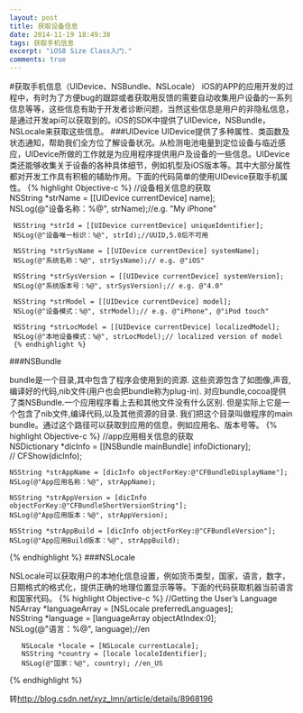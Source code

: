 ```yaml
---
layout: post
title: 获取设备信息
date: 2014-11-19 18:49:38
tags: 获取手机信息
excerpt: "iOS8 Size Class入门."
comments: true
---
```


#获取手机信息（UIDevice、NSBundle、NSLocale）
 iOS的APP的应用开发的过程中，有时为了方便bug的跟踪或者获取用反馈的需要自动收集用户设备的一系列信息等等，这些信息有助于开发者诊断问题，当然这些信息是用户的非隐私信息，是通过开发api可以获取到的。iOS的SDK中提供了UIDevice，NSBundle，NSLocale来获取这些信息。
###UIDevice
       UIDevice提供了多种属性、类函数及状态通知，帮助我们全方位了解设备状况。从检测电池电量到定位设备与临近感应，UIDevice所做的工作就是为应用程序提供用户及设备的一些信息。UIDevice类还能够收集关于设备的各种具体细节，例如机型及iOS版本等。其中大部分属性都对开发工作具有积极的辅助作用。下面的代码简单的使用UIDevice获取手机属性。
{% highlight Objective-c %}
	//设备相关信息的获取  
	 NSString *strName = [[UIDevice currentDevice] name];  
	 NSLog(@"设备名称：%@", strName);//e.g. "My iPhone"  
	   
	 NSString *strId = [[UIDevice currentDevice] uniqueIdentifier];  
	 NSLog(@"设备唯一标识：%@", strId);//UUID,5.0后不可用  
	   
	 NSString *strSysName = [[UIDevice currentDevice] systemName];  
	 NSLog(@"系统名称：%@", strSysName);// e.g. @"iOS"  
	   
	 NSString *strSysVersion = [[UIDevice currentDevice] systemVersion];  
	 NSLog(@"系统版本号：%@", strSysVersion);// e.g. @"4.0"  
	   
	 NSString *strModel = [[UIDevice currentDevice] model];  
	 NSLog(@"设备模式：%@", strModel);// e.g. @"iPhone", @"iPod touch"  
	   
	 NSString *strLocModel = [[UIDevice currentDevice] localizedModel];  
	 NSLog(@"本地设备模式：%@", strLocModel);// localized version of model
     {% endhighlight %}
###NSBundle

bundle是一个目录,其中包含了程序会使用到的资源. 这些资源包含了如图像,声音,编译好的代码,nib文件(用户也会把bundle称为plug-in). 对应bundle,cocoa提供了类NSBundle.一个应用程序看上去和其他文件没有什么区别. 但是实际上它是一个包含了nib文件,编译代码,以及其他资源的目录. 我们把这个目录叫做程序的main bundle。通过这个路径可以获取到应用的信息，例如应用名、版本号等。
{% highlight Objective-c %}
	//app应用相关信息的获取  
    NSDictionary *dicInfo = [[NSBundle mainBundle] infoDictionary];  
    //    CFShow(dicInfo);  
      
    NSString *strAppName = [dicInfo objectForKey:@"CFBundleDisplayName"];  
    NSLog(@"App应用名称：%@", strAppName);  
      
    NSString *strAppVersion = [dicInfo objectForKey:@"CFBundleShortVersionString"];  
    NSLog(@"App应用版本：%@", strAppVersion);  
      
    NSString *strAppBuild = [dicInfo objectForKey:@"CFBundleVersion"];  
    NSLog(@"App应用Build版本：%@", strAppBuild);  
{% endhighlight %}
###NSLocale

NSLocale可以获取用户的本地化信息设置，例如货币类型，国家，语言，数字，日期格式的格式化，提供正确的地理位置显示等等。下面的代码获取机器当前语言和国家代码。
{% highlight Objective-c %}
	//Getting the User’s Language  
	   NSArray *languageArray = [NSLocale preferredLanguages];  
	   NSString *language = [languageArray objectAtIndex:0];  
	   NSLog(@"语言：%@", language);//en  
	     
	   NSLocale *locale = [NSLocale currentLocale];  
	   NSString *country = [locale localeIdentifier];  
	   NSLog(@"国家：%@", country); //en_US  
{% endhighlight %}

转<http://blog.csdn.net/xyz_lmn/article/details/8968196>
